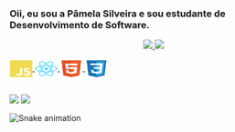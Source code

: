 ### Oii, eu sou a Pâmela Silveira e sou estudante de Desenvolvimento de Software.
<div align="center">
  <a href="https://github.com/rafaballerini">
  <img height="180em" src="https://github-readme-stats.vercel.app/api?username=pamm31&show_icons=true&theme=dracula&include_all_commits=true&count_private=true"/>
  <img height="180em" src="https://github-readme-stats.vercel.app/api/top-langs/?username=pamm31&layout=compact&langs_count=7&theme=dracula"/>
</div>
<div style="display: inline_block"><br>
  <img align="center" alt="pamm-Js" height="30" width="40" src="https://raw.githubusercontent.com/devicons/devicon/master/icons/javascript/javascript-plain.svg">
  
  <img align="center" alt="pamm-React" height="30" width="40" src="https://raw.githubusercontent.com/devicons/devicon/master/icons/react/react-original.svg">
  <img align="center" alt="pamm-HTML" height="30" width="40" src="https://raw.githubusercontent.com/devicons/devicon/master/icons/html5/html5-original.svg">
  <img align="center" alt="pamm-CSS" height="30" width="40" src="https://raw.githubusercontent.com/devicons/devicon/master/icons/css3/css3-original.svg">
 
  
  
  
  ##
 
<div> 
  
 
 
  <a href = "mailto:pamisilveira.q@gmail.com"><img src="https://img.shields.io/badge/-Gmail-%23333?style=for-the-badge&logo=gmail&logoColor=white" target="_blank"></a>
  <a href="https://www.linkedin.com/in/p%C3%A2mela-de-souza-silveira-473450176/" target="_blank"><img src="https://img.shields.io/badge/-LinkedIn-%230077B5?style=for-the-badge&logo=linkedin&logoColor=white" target="_blank"></a> 
 
  ![Snake animation](https://github.com/pamm31/pamm31/blob/output/github-contribution-grid-snake.svg)
 
</div>
